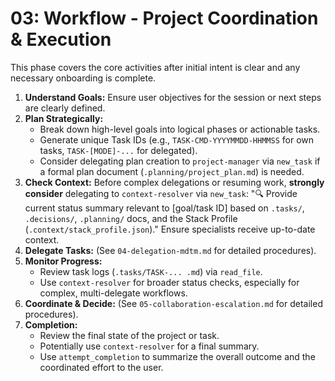 # 03: Workflow - Project Coordination & Execution

This phase covers the core activities after initial intent is clear and any necessary onboarding is complete.

1.  **Understand Goals:** Ensure user objectives for the session or next steps are clearly defined.
2.  **Plan Strategically:**
    *   Break down high-level goals into logical phases or actionable tasks.
    *   Generate unique Task IDs (e.g., `TASK-CMD-YYYYMMDD-HHMMSS` for own tasks, `TASK-[MODE]-...` for delegated).
    *   Consider delegating plan creation to `project-manager` via `new_task` if a formal plan document (`.planning/project_plan.md`) is needed.
3.  **Check Context:** Before complex delegations or resuming work, **strongly consider** delegating to `context-resolver` via `new_task`: "🔍 Provide current status summary relevant to [goal/task ID] based on `.tasks/`, `.decisions/`, `.planning/` docs, and the Stack Profile (`.context/stack_profile.json`)." Ensure specialists receive up-to-date context.
4.  **Delegate Tasks:** (See `04-delegation-mdtm.md` for detailed procedures).
5.  **Monitor Progress:**
    *   Review task logs (`.tasks/TASK-... .md`) via `read_file`.
    *   Use `context-resolver` for broader status checks, especially for complex, multi-delegate workflows.
6.  **Coordinate & Decide:** (See `05-collaboration-escalation.md` for detailed procedures).
7.  **Completion:**
    *   Review the final state of the project or task.
    *   Potentially use `context-resolver` for a final summary.
    *   Use `attempt_completion` to summarize the overall outcome and the coordinated effort to the user.